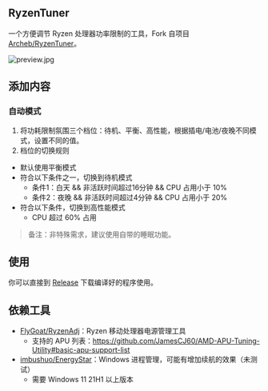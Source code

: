 ## RyzenTuner

一个方便调节 Ryzen 处理器功率限制的工具，Fork 自项目 [Archeb/RyzenTuner](https://github.com/Archeb/RyzenTuner)。

![preview.jpg](https://s2.loli.net/2022/08/08/zUrw76fEuGLVZ4i.jpg)

## 添加内容

### 自动模式

1. 将功耗限制氛围三个档位：待机、平衡、高性能，根据插电/电池/夜晚不同模式，设置不同的值。
2. 档位的切换规则
  * 默认使用平衡模式
  * 符合以下条件之一，切换到待机模式
    * 条件1：白天 && 非活跃时间超过16分钟 && CPU 占用小于 10%
    * 条件2：夜晚 && 非活跃时间超过4分钟 && CPU 占用小于 20%
  * 符合以下条件，切换到高性能模式
    * CPU 超过 60% 占用

> 备注：非特殊需求，建议使用自带的睡眠功能。

## 使用

你可以直接到 [Release](https://github.com/zqhong/RyzenTuner/releases) 下载编译好的程序使用。

## 依赖工具

* [FlyGoat/RyzenAdj](https://github.com/FlyGoat/RyzenAdj)：Ryzen 移动处理器电源管理工具
  * 支持的 APU 列表：https://github.com/JamesCJ60/AMD-APU-Tuning-Utility#basic-apu-support-list
* [imbushuo/EnergyStar](https://github.com/imbushuo/EnergyStar)：Windows 进程管理，可能有增加续航的效果（未测试）
    * 需要 Windows 11 21H1 以上版本
